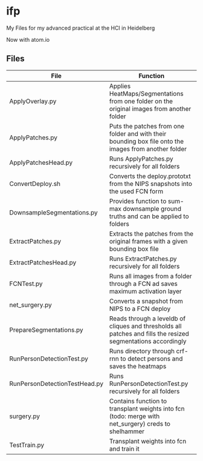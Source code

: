 # ifp
My Files for my advanced practical at the HCI in Heidelberg

Now with atom.io

## Files

| File                          | Function |
|-------------------------------|----------|
| ApplyOverlay.py               | Applies HeatMaps/Segmentations from one folder on the original images from another folder |
| ApplyPatches.py               | Puts the patches from one folder and with their bounding box file onto the images from another folder |
| ApplyPatchesHead.py           | Runs ApplyPatches.py recursively for all folders |
| ConvertDeploy.sh              | Converts the deploy.prototxt from the NIPS snapshots into the used FCN form |
| DownsampleSegmentations.py    | Provides function to sum-max downsample ground truths and can be applied to folders |
| ExtractPatches.py             | Extracts the patches from the original frames with a given bounding box file |
| ExtractPatchesHead.py         | Runs ExtractPatches.py recursively for all folders |
| FCNTest.py                    | Runs all images from a folder through a FCN ad saves maximum activation layer |
| net_surgery.py                | Converts a snapshot from NIPS to a FCN deploy |
| PrepareSegmentations.py       | Reads through a leveldb of cliques and thresholds all patches and fills the resized segmentations accordingly |
| RunPersonDetectionTest.py     | Runs directory through crf-rnn to detect persons and saves the heatmaps |
| RunPersonDetectionTestHead.py | Runs RunPersonDetectionTest.py recursively for all folders |
| surgery.py                    | Contains function to transplant weights into fcn (todo: merge with net_surgery) creds to shelhammer |
| TestTrain.py                  | Transplant weights into fcn and train it |
